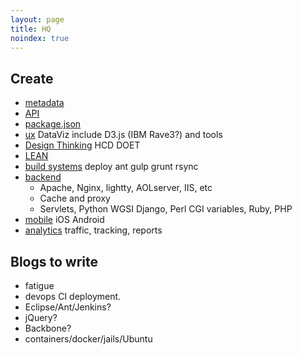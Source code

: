 ```yaml
---
layout: page
title: HQ
noindex: true
---
```


Create
---
* [metadata]({{site.baseurl}}tech/metadata.html)
* [API]({{site.baseurl}}tech/api.html)
* [package.json]({{site.baseurl}}tech/package-json.html)
* [ux]({{site.baseurl}}tech/ux.html) DataViz include D3.js (IBM Rave3?) and tools
* [Design Thinking]({{site.baseurl}}tech/design-thinking.html) HCD DOET
* [LEAN]({{site.baseurl}}tech/lean.html)
* [build systems]({{site.baseurl}}tech/build.html) deploy ant gulp grunt rsync
* [backend]({{site.baseurl}}tech/backend.html)
    * Apache, Nginx, lightty, AOLserver, IIS, etc
    * Cache and proxy
    * Servlets, Python WGSI Django, Perl CGI variables, Ruby, PHP
* [mobile]({{site.baseurl}}tech/mobile.html) iOS Android
* [analytics]({{site.baseurl}}tech/analytics.html) traffic, tracking, reports

Blogs to write
---------------
* fatigue
* devops CI deployment.
* Eclipse/Ant/Jenkins?
* jQuery?
* Backbone?
* containers/docker/jails/Ubuntu
